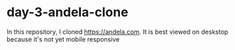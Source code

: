 # day-3-andela-clone

In this repository, I cloned https://andela.com.
It is best viewed on deskstop because it's not yet mobile responsive
